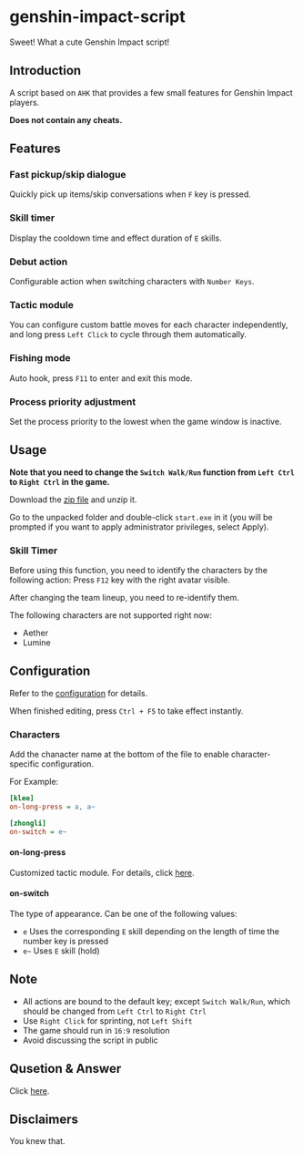 # genshin-impact-script

Sweet! What a cute Genshin Impact script!

## Introduction

A script based on `AHK` that provides a few small features for Genshin Impact players.

**Does not contain any cheats.**

## Features

### Fast pickup/skip dialogue

Quickly pick up items/skip conversations when `F` key is pressed.

### Skill timer

Display the cooldown time and effect duration of `E` skills.

### Debut action

Configurable action when switching characters with `Number Keys`.

### Tactic module

You can configure custom battle moves for each character independently, and long press `Left Click` to cycle through them automatically.

### Fishing mode

Auto hook, press `F11` to enter and exit this mode.

### Process priority adjustment

Set the process priority to the lowest when the game window is inactive.

## Usage

**Note that you need to change the `Switch Walk/Run` function from `Left Ctrl` to `Right Ctrl` in the game.**

Download the [zip file](https://github.com/phonowell/genshin-impact-script/releases/download/0.0.22/Genshin_Impact_Script_EN_0.0.22.zip) and unzip it.

Go to the unpacked folder and double-click `start.exe` in it (you will be prompted if you want to apply administrator privileges, select Apply).

### Skill Timer

Before using this function, you need to identify the characters by the following action: Press `F12` key with the right avatar visible.

After changing the team lineup, you need to re-identify them.

The following characters are not supported right now:

- Aether
- Lumine

## Configuration

Refer to the [configuration](./data/config-en.ini) for details.

When finished editing, press `Ctrl + F5` to take effect instantly.

### Characters

Add the chanacter name at the bottom of the file to enable character-specific configuration.

For Example:

```ini
[klee]
on-long-press = a, a~

[zhongli]
on-switch = e~
```

#### on-long-press

Customized tactic module. For details, click [here](./doc/tactic-en.md).

#### on-switch

The type of appearance. Can be one of the following values:

- `e` Uses the corresponding `E` skill depending on the length of time the number key is pressed
- `e~` Uses `E` skill (hold)

## Note

- All actions are bound to the default key; except `Switch Walk/Run`, which should be changed from `Left Ctrl` to `Right Ctrl`
- Use `Right Click` for sprinting, not `Left Shift`
- The game should run in `16:9` resolution
- Avoid discussing the script in public

## Qusetion & Answer

Click [here](./doc/qa-en.md).

## Disclaimers

You knew that.